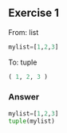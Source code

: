 
## Exercise 1
From: list
```python
mylist=[1,2,3]
```

To: tuple
```python
( 1, 2, 3 )
```

### Answer
```python
mylist=[1,2,3]
tuple(mylist)
```
